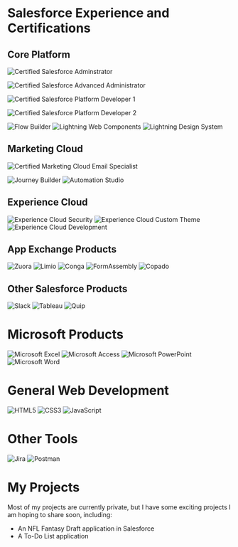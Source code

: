 # Salesforce Experience and Certifications

## Core Platform

![Certified Salesforce Adminstrator](https://img.shields.io/badge/Certified-Administrator-8D9AEE?logo=salesforce)

![Certified Salesforce Advanced Administrator](https://img.shields.io/badge/Certified-Advanced%20Administrator-8D9AEE?logo=salesforce)

![Certified Salesforce Platform Developer 1](https://img.shields.io/badge/Certified-Platform%20Developer%20I-8D9AEE?logo=salesforce)

![Certified Salesforce Platform Developer 2](https://img.shields.io/badge/Certified-Platform%20Developer%20II-8D9AEE?logo=salesforce)

![Flow Builder](https://img.shields.io/badge/-Flow%20Builder-16325C?logo=salesforce)
![Lightning Web Components](https://img.shields.io/badge/-Lightning%20Web%20Components-16325C?logo=salesforce)
![Lightning Design System](https://img.shields.io/badge/-Lightning%20Design%20System-16325C?logo=salesforce)

## Marketing Cloud

![Certified Marketing Cloud Email Specialist](https://img.shields.io/badge/Certified-Marketing%20Cloud%20Email%20Specialist-F6BD04?logo=salesforce)

![Journey Builder](https://img.shields.io/badge/-Journey%20Builder-F6BD04?logo=salesforce)
![Automation Studio](https://img.shields.io/badge/-Automation%20Studio-F6BD04?logo=salesforce)

## Experience Cloud
![Experience Cloud Security](https://img.shields.io/badge/-Experience%20Cloud%20Security-16325C?logo=salesforce)
![Experience Cloud Custom Theme](https://img.shields.io/badge/-Experience%20Cloud%20Custom%20Theme-16325C?logo=salesforce)
![Experience Cloud Development](https://img.shields.io/badge/-Experience%20Cloud%20Developement-16325C?logo=salesforce)

## App Exchange Products

![Zuora](https://img.shields.io/badge/-Zuora-384B5D)
![Limio](https://img.shields.io/badge/-Limio-F47C24)
![Conga](https://img.shields.io/badge/-Conga-ED1C24)
![FormAssembly](https://img.shields.io/badge/-FormAssembly-1A69EB)
![Copado](https://img.shields.io/badge/-Copado-00C3EF)

## Other Salesforce Products

![Slack](https://img.shields.io/badge/-Slack-611F69?logo=slack)
![Tableau](https://img.shields.io/badge/-Tableau-FF6D02?logo=tableau&logoColor=white)
![Quip](https://img.shields.io/badge/-Quip-F27557?logo=quip&logoColor=white)

# Microsoft Products

![Microsoft Excel](https://img.shields.io/badge/Microsoft_Excel-217346?logo=microsoft-excel&logoColor=white)
![Microsoft Access](https://img.shields.io/badge/Microsoft_Access-A4373A?logo=microsoft-access&logoColor=white)
![Microsoft PowerPoint](https://img.shields.io/badge/Microsoft_PowerPoint-B7472A?logo=microsoft-powerpoint&logoColor=white)
![Microsoft Word](https://img.shields.io/badge/Microsoft_Word-2B579A?logo=microsoft-word&logoColor=white)

# General Web Development

![HTML5](https://img.shields.io/badge/HTML5-%23E34F26.svg?logo=html5&logoColor=white)
![CSS3](https://img.shields.io/badge/CSS3-%231572B6.svg?logo=css3&logoColor=white)
![JavaScript](https://img.shields.io/badge/Javascript-%23323330.svg?logo=javascript&logoColor=%23F7DF1E)

# Other Tools

![Jira](https://img.shields.io/badge/Jira-%230A0FFF.svg?logo=jira&logoColor=white)
![Postman](https://img.shields.io/badge/Postman-FF6C37?logo=postman&logoColor=white)

# My Projects

Most of my projects are currently private, but I have some exciting projects I am hoping to share soon, including:
 - An NFL Fantasy Draft application in Salesforce
 - A To-Do List application
<!--

### Hi there 👋

**EllieAtWHL/EllieAtWHL** is a ✨ _special_ ✨ repository because its `README.md` (this file) appears on your GitHub profile.

Here are some ideas to get you started:

- 🔭 I’m currently working on ...
- 🌱 I’m currently learning ...
- 👯 I’m looking to collaborate on ...
- 🤔 I’m looking for help with ...
- 💬 Ask me about ...
- 📫 How to reach me: ...
- 😄 Pronouns: ...
- ⚡ Fun fact: ...
-->
